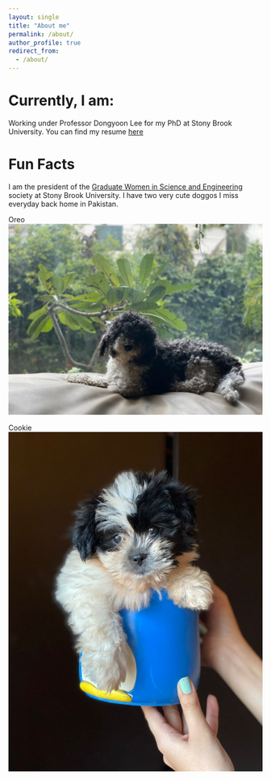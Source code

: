 ```yaml
---
layout: single
title: "About me"
permalink: /about/
author_profile: true
redirect_from: 
  - /about/
---
```


# Currently, I am:
Working under Professor Dongyoon Lee for my PhD at Stony Brook University. 
You can find my resume [here]([url](https://aamirzainab.github.io/files/Resume.pdf))

# Fun Facts
I am the president of the [Graduate Women in Science and Engineering]([url](https://sbugwise.wordpress.com)) society at Stony Brook University. 
I have two very cute doggos I miss everyday back home in Pakistan. 

Oreo![Oreo](/images/Oreo.JPG "Oreo" )

Cookie![Cookie](/images/Cookie.jpg "Cookie")

